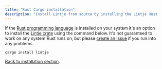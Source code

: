```yaml
---
title: "Rust Cargo installation"
description: "Install Lintje from source by installing the Lintje Rust crate if you already have Rust installed on your system."
---
```


If the [Rust programming language](https://www.rust-lang.org) is installed on your system it's an option to install the [Lintje crate][crate] using the command below. It's not guaranteed to work on any system Rust runs on, but please [create an issue][issues] if you run into any problems.

```
cargo install lintje
```

[Back to installation section](/docs/installation/).

[issues]: <%= site.metadata.issue_tracker %>
[crate]: https://crates.io/crates/lintje
